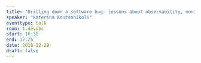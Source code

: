 ```yaml
---
title: "Drilling down a software bug: lessons about observability, monitoring, automation and good practices"
speaker: "Katerina Koutsonikoli"
eventtype: talk
room: 1.devobs
start: 16:30
end: 17:25
date: 2018-12-29
draft: false
---
```

